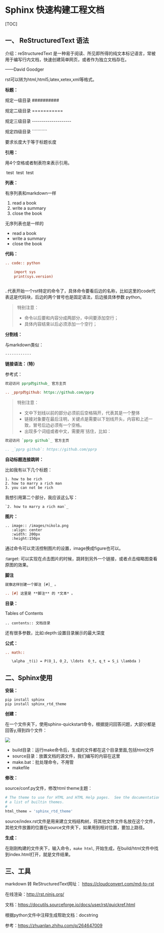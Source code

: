 # Sphinx 快速构建工程文档

[TOC]

## 一、 ReStructuredText 语法

介绍：reStructuredText 是一种易于阅读、所见即所得的纯文本标记语言，常被用于编写行内文档，快速创建简单网页，或者作为独立文档存在。

——David Goodger

rst可以转为html,html5,latex,xetex,xml等格式。

**标题：**

规定一级目录 ##########

规定二级目录 ===========

规定三级目录 --------------------

规定四级目录 ```````````

要求长度大于等于标题长度

**引用：**

用4个空格或者制表符来表示引用。

​    test 
​    test
​        test 

**列表：**

有序列表和markdown一样

1. read a book
2. write a summary
3. close the book

无序列表也是一样的

- read a book
- write a summary
- close the book

**代码：**

```rst
.. code:: python

    import sys
    print(sys.version)
    
```

..代表开始一个rst特定的命令了，具体命令要看后边的名称，比如这里的code代表这是代码块，后边的两个冒号也是固定语法，后边接具体参数 python。

> 特别注意：
>
> - 命令以后要和内容分成两部分，中间要添加空行；
> - 具体内容结束以后必须添加一个空行；

**分割线：**

与markdown类似：

```
------------
```

**链接语法：（特）**

参考式：

```rst
欢迎访问 pprp的github_ 官方主页

.. _pprp的github: https://github.com/pprp
```

> 特别注意：
>
> - 文中下划线以前的部分必须前后空格隔开，代表其是一个整体
> - 链接对象要在最后注明，关键点是需要以下划线开头，内容和上述一致，冒号后边必须有一个空格。
> - 出现多个词组或者中文，需要用`括住，比如： 
> 
```rst
欢迎访问 `pprp github`_ 官方主页

.. _`pprp github`: https://github.com/pprp
```

**自动标题连接跳转：**

比如我有以下几个标题：

```
1. how to be rich
2. how to marry a rich man
3. you can not be rich
```

我想引用第二个部分，我应该这么写：

```
`2. how to marry a rich man`_
```

**图片：**

```
.. image:: /images/nikola.png
   :align: center
   :width: 200px
   :height:150px
```

通过命令可以灵活控制图片的设置，image换成figure也可以。

:target: 可以实现在点击图片的时候，跳转到另外一个链接，或者点击缩略图查看原图的效果。

**脚注**

```rst
就像这样创建一个脚注 [#]_ 。

.. [#] 这里是 **脚注** 的 *文本* 。
```

**目录：**

Tables of Contents

```
.. contents:: 文档目录
```

还有很多参数，比如:depth:设置目录展示的最大深度

**公式：**

```rst
.. math::

   \alpha _t(i) = P(O_1, O_2, \ldots  O_t, q_t = S_i \lambda )
```



## 二、Sphinx使用

**安装：**

```
pip install sphinx 
pip install sphinx_rtd_theme
```

**创建：**

在一个文件夹下，使用sphinx-quickstart命令，根据提问回答问题，大部分都是回答y,得到四个文件：

![](https://img-blog.csdnimg.cn/2021021617190723.png)


- build目录：运行make命令后，生成的文件都在这个目录里面,包括html文件
- source目录：放置文档的源文件，我们编写的内容在这里
- make.bat：批处理命令，不用管
- makefile 

**修改：**

source/conf.py文件，修改html theme主题：

```python
# The theme to use for HTML and HTML Help pages.  See the documentation for
# a list of builtin themes.
#
html_theme = 'sphinx_rtd_theme'
```

source/index.rst文件是用来建立文档结构树，将其他文件文件名放在这个文件，其他文件放置的位置在source文件夹下，如果用到相对位置，要加上路径。

**生成：**

在刚刚构建的文件夹下，输入命令，`make html`, 开始生成，在build/html文件中找到index.html打开，就是文件结果。



## 三、工具

markdown 转 ReStructuredText网址： https://cloudconvert.com/md-to-rst

在线渲染：http://rst.ninjs.org/

文档：https://docutils.sourceforge.io/docs/user/rst/quickref.html

根据python文件中注释生成帮助文档：docstring

参考：https://zhuanlan.zhihu.com/p/264647009